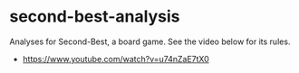 # second-best-analysis
Analyses for Second-Best, a board game.
See the video below for its rules.
- https://www.youtube.com/watch?v=u74nZaE7tX0
